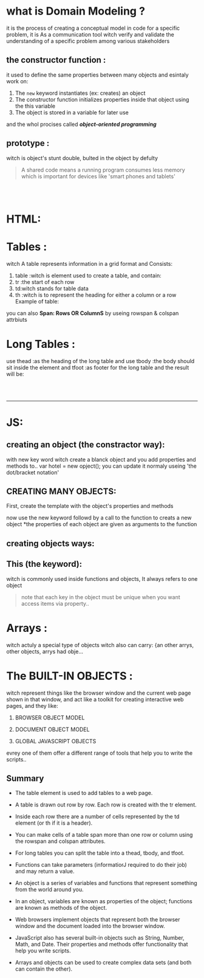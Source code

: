 
# what is Domain Modeling ?
it is the process of creating a conceptual model in code for a specific problem, it is As a communication tool witch verify and validate the understanding of a specific problem among various stakeholders

## the constructor function :
it used to define the same properties between many objects and esintaly work on:
1. The `new` keyword instantiates (ex: creates) an object
2. The constructor function initializes properties inside that object using the this variable
3. The object is stored in a variable for later use

and the whol procises called ***object-oriented programming***


## prototype :
witch is object's stunt double, bulted in the object by defulty

> A shared code means a running program consumes less memory which is important for devices like 'smart phones and tablets'

<br>

<br>

# HTML:
# Tables :
witch A table represents information in a grid format
and Consists:
1. table :witch is element used to create a table, and contain:
2. tr :the start of each row
3. td:witch stands for table data
4. th :witch is to represent the heading for either a column or a row
Example of table:


you can also **Span: Rows OR ColumnS** by useing rowspan & colspan attrbiuts

# Long Tables :
use thead :as the heading of the long table
and use tbody :the body should sit inside the <tbody> element
and tfoot :as footer for the long table
and the result will be:

<br>
<br>
<hr>

# JS:
## creating an object (the constractor way):
with new key word witch create a blanck object and you add properties and methods to..
var hotel = new opject();
you can update it normaly useing 'the dot/bracket notation'

## CREATING MANY OBJECTS:
First, create the template with the object's properties and methods



now use the new keyword followd by a call to the function to creats a new object *the properties of each object are given as arguments to the function



## creating objects ways:





## This (the keyword):
witch is commonly used inside functions and objects, It always refers to one object

> note that each key in the object must be unique when you want access items via property..

# Arrays :
witch actuly a special type of objects witch also can carry: {an other arrys, other objects, arrys had obje...

# The BUILT-IN OBJECTS :
witch represent things like the browser window and the current web page shown in that window, and act like a toolkit for creating interactive web pages, and they like:
1. BROWSER OBJECT MODEL



2. DOCUMENT OBJECT MODEL



3. GLOBAL JAVASCRIPT OBJECTS



evrey one of them offer a different range of tools that help you to write the scripts..

## Summary 

- The table element is used to add tables to a web
page.
- A table is drawn out row by row. Each row is created
with the tr element.
- Inside each row there are a number of cells
represented by the td element (or th if it is a
header).
- You can make cells of a table span more than one row
or column using the rowspan and colspan attributes.
- For long tables you can split the table into a thead,
tbody, and tfoot.

- Functions can take parameters (informatiorJ required
to do their job) and may return a value.
- An object is a series of variables and functions that
represent something from the world around you.
- In an object, variables are known as properties of the
object; functions are known as methods of the object.
- Web browsers implement objects that represent both
the browser window and the document loaded into the
browser window.
- JavaScript also has several built-in objects such as
String, Number, Math, and Date. Their properties and
methods offer functionality that help you write scripts.
- Arrays and objects can be used to create complex data
sets (and both can contain the other). 